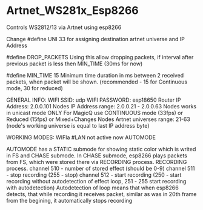 # Artnet_WS281x_Esp8266
 Controls WS2812/13 via Artnet using esp8266

 Change #define UNI 33 for assigning destination artnet universe and IP Address

#define DROP_PACKETS
Using this allow dropping packets, if interval after previous packet is less then MIN_TIME (30ms for now)

#define MIN_TIME 15 Minimum time duration in ms between 2 received packets, when packet will be shown. (recommended - 15 for Continuous mode, 30 for reduced)

GENERAL INFO:
WIFI SSID: udp
WIFI PASSWORD: esp18650
Router IP Address: 2.0.0.101
Nodes IP Address range: 2.0.0.21 - 2.0.0.63
Nodes works in unicast mode ONLY
For MagicQ use CONTINUOUS mode (33fps) or Reduced (15fps) or Mixed+Changes
Nodes Artnet universes range: 21-63 (node's working universe is equal to last IP address byte)

WORKING MODES:
WIFIa
#LAN not active  now
AUTOMODE

AUTOMODE has a STATIC submode for showing static color which is writed in FS and CHASE submode. In CHASE submode, esp8266 plays packets from FS, which were stored there via RECORDING process.
  RECORDING process.
  channel 510 - number of stored effect (should be 0-9)
  channel 511 - stop recording (255 - stop)
  channel 512 - start recording (250 - start recording without autodetection of effect loop, 251 - 255 start recording with autodetection) Autodetection of loop means that when esp8266 detects, that while recording it receives packet, similar as was in 20th frame from the begining, it automatically stops recording
